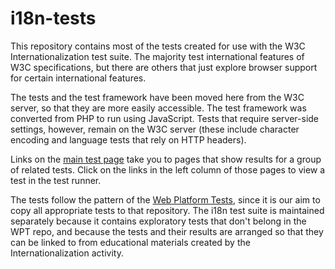 # i18n-tests
This repository contains most of the tests created for use with the W3C Internationalization test suite.  The majority test international features of W3C specifications, but there are others that just explore browser support for certain international features.

The tests and the test framework have been moved here from the W3C server, so that they are more easily accessible. The test framework was converted from PHP to run using JavaScript. Tests that require server-side settings, however, remain on the W3C server (these include character encoding and language tests that rely on HTTP headers).

Links on the [main test page](https://www.w3.org/International/tests/) take you to pages that show results for a group of related tests. Click on the links in the left column of those pages to view a test in the test runner.

The tests follow the pattern of the [Web Platform Tests](https://github.com/w3c/web-platform-tests), since it is our aim to copy all appropriate tests to that repository.  The i18n test suite is maintained separately because it contains exploratory tests that don't belong in the WPT repo, and because the tests and their results are arranged so that they can be linked to from educational materials created by the Internationalization activity.
